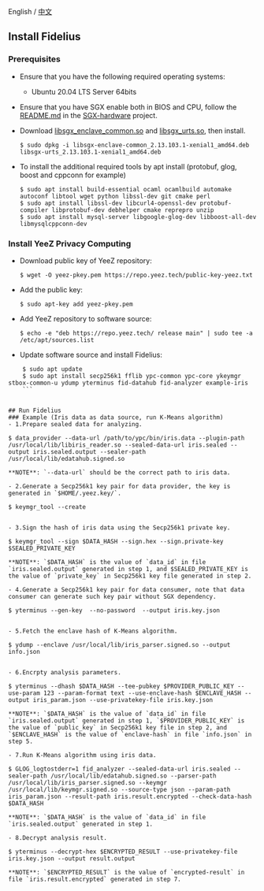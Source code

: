 English / [中文](doc/INSTALL_ZH.md)


## Install Fidelius
### Prerequisites
- Ensure that you have the following required operating systems:
  * Ubuntu 20.04 LTS Server 64bits

- Ensure that you have SGX enable both in BIOS and CPU, follow the [README.md](https://github.com/ayeks/SGX-hardware/blob/master/README.md) in the [SGX-hardware](https://github.com/ayeks/SGX-hardware) project.

- Download [libsgx_enclave_common.so](https://download.01.org/intel-sgx/sgx-linux/2.13/distro/ubuntu20.04-server/debian_pkgs/libs/libsgx-enclave-common/libsgx-enclave-common_2.13.103.1-xenial1_amd64.deb) and [libsgx_urts.so](https://download.01.org/intel-sgx/sgx-linux/2.13/distro/ubuntu20.04-server/debian_pkgs/libs/libsgx-urts/libsgx-urts_2.13.103.1-xenial1_amd64.deb), then install.
	```
	$ sudo dpkg -i libsgx-enclave-common_2.13.103.1-xenial1_amd64.deb libsgx-urts_2.13.103.1-xenial1_amd64.deb
	```

- To install the additional required tools by apt install (protobuf, glog, boost and cppconn for example)
	```
	$ sudo apt install build-essential ocaml ocamlbuild automake autoconf libtool wget python libssl-dev git cmake perl
	$ sudo apt install libssl-dev libcurl4-openssl-dev protobuf-compiler libprotobuf-dev debhelper cmake reprepro unzip
	$ sudo apt install mysql-server libgoogle-glog-dev libboost-all-dev libmysqlcppconn-dev
	```

### Install YeeZ Privacy Computing
- Download public key of YeeZ repository:
	```
	$ wget -O yeez-pkey.pem https://repo.yeez.tech/public-key-yeez.txt
	```

- Add the public key:
	```
	$ sudo apt-key add yeez-pkey.pem
	```

- Add YeeZ repository to software source:
	```
	$ echo -e "deb https://repo.yeez.tech/ release main" | sudo tee -a /etc/apt/sources.list
	```

- Update software source and install Fidelius:
```
	$ sudo apt update
	$ sudo apt install secp256k1 fflib ypc-common ypc-core ykeymgr stbox-common-u ydump yterminus fid-datahub fid-analyzer example-iris
	```


## Run Fidelius
### Example (Iris data as data source, run K-Means algorithm)
- 1.Prepare sealed data for analyzing.
```
	$ data_provider --data-url /path/to/ypc/bin/iris.data --plugin-path /usr/local/lib/libiris_reader.so --sealed-data-url iris.sealed --output iris.sealed.output --sealer-path /usr/local/lib/edatahub.signed.so
```
**NOTE**: `--data-url` should be the correct path to iris data.

- 2.Generate a Secp256k1 key pair for data provider, the key is generated in `$HOME/.yeez.key/`.
```
	$ keymgr_tool --create
```

- 3.Sign the hash of iris data using the Secp256k1 private key.
```
	$ keymgr_tool --sign $DATA_HASH --sign.hex --sign.private-key $SEALED_PRIVATE_KEY
```
**NOTE**: `$DATA_HASH` is the value of `data_id` in file `iris.sealed.output` generated in step 1, and $SEALED_PRIVATE_KEY is the value of `private_key` in Secp256k1 key file generated in step 2.

- 4.Generate a Secp256k1 key pair for data consumer, note that data consumer can generate such key pair without SGX dependency.
```
	$ yterminus --gen-key  --no-password  --output iris.key.json
```

- 5.Fetch the enclave hash of K-Means algorithm.
```
	$ ydump --enclave /usr/local/lib/iris_parser.signed.so --output info.json
```

- 6.Encrpty analysis parameters.
```
	$ yterminus --dhash $DATA_HASH --tee-pubkey $PROVIDER_PUBLIC_KEY --use-param 123 --param-format text --use-enclave-hash $ENCLAVE_HASH --output iris_param.json --use-privatekey-file iris.key.json
```
**NOTE**: `$DATA_HASH` is the value of `data_id` in file `iris.sealed.output` generated in step 1, `$PROVIDER_PUBLIC_KEY` is the value of `public_key` in Secp256k1 key file in step 2, and `$ENCLAVE_HASH` is the value of `enclave-hash` in file `info.json` in step 5.

- 7.Run K-Means algorithm using iris data.
```
	$ GLOG_logtostderr=1 fid_analyzer --sealed-data-url iris.sealed --sealer-path /usr/local/lib/edatahub.signed.so --parser-path /usr/local/lib/iris_parser.signed.so --keymgr /usr/local/lib/keymgr.signed.so --source-type json --param-path iris_param.json --result-path iris.result.encrypted --check-data-hash $DATA_HASH
```
**NOTE**: `$DATA_HASH` is the value of `data_id` in file `iris.sealed.output` generated in step 1.

- 8.Decrypt analysis result.
```
	$ yterminus --decrypt-hex $ENCRYPTED_RESULT --use-privatekey-file iris.key.json --output result.output
```
**NOTE**: `$ENCRYPTED_RESULT` is the value of `encrypted-result` in file `iris.result.encrypted` generated in step 7.
